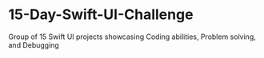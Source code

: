 # 15-Day-Swift-UI-Challenge
Group of 15 Swift UI projects showcasing Coding abilities, Problem solving, and Debugging 
